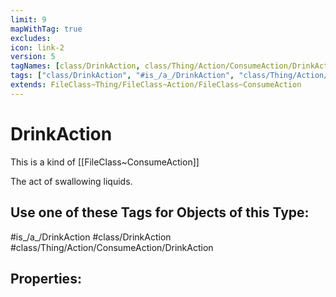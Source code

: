 ```yaml
---
limit: 9
mapWithTag: true
excludes:
icon: link-2
version: 5
tagNames: [class/DrinkAction, class/Thing/Action/ConsumeAction/DrinkAction, schema-org/DrinkAction]
tags: ["class/DrinkAction", "#is_/a_/DrinkAction", "class/Thing/Action/ConsumeAction/DrinkAction"]
extends: FileClass~Thing/FileClass~Action/FileClass~ConsumeAction
---
```


# DrinkAction
This is a kind of [[FileClass~ConsumeAction]]

The act of swallowing liquids.


## Use one of these Tags for Objects of this Type:

#is_/a_/DrinkAction
#class/DrinkAction
#class/Thing/Action/ConsumeAction/DrinkAction

## Properties:



